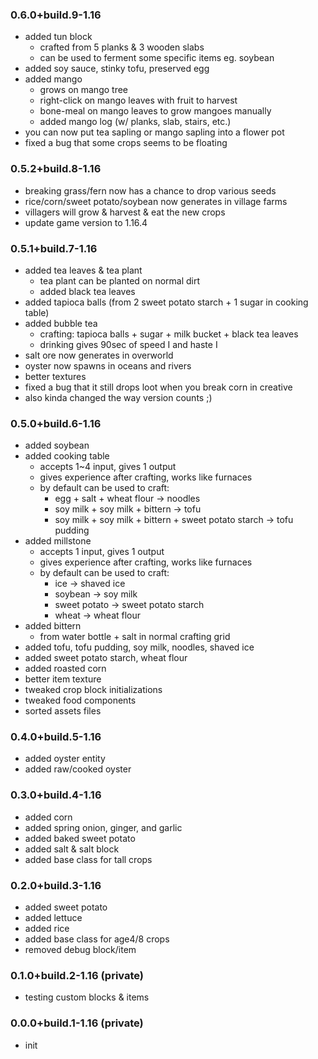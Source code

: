 ### 0.6.0+build.9-1.16
- added tun block
    - crafted from 5 planks & 3 wooden slabs
    - can be used to ferment some specific items eg. soybean
- added soy sauce, stinky tofu, preserved egg
- added mango
    - grows on mango tree
    - right-click on mango leaves with fruit to harvest
    - bone-meal on mango leaves to grow mangoes manually
    - added mango log (w/ planks, slab, stairs, etc.)
- you can now put tea sapling or mango sapling into a flower pot
- fixed a bug that some crops seems to be floating

### 0.5.2+build.8-1.16
- breaking grass/fern now has a chance to drop various seeds
- rice/corn/sweet potato/soybean now generates in village farms
- villagers will grow & harvest & eat the new crops
- update game version to 1.16.4

### 0.5.1+build.7-1.16
- added tea leaves & tea plant
    - tea plant can be planted on normal dirt
    - added black tea leaves
- added tapioca balls (from 2 sweet potato starch + 1 sugar in cooking table)
- added bubble tea
    - crafting: tapioca balls + sugar + milk bucket + black tea leaves
    - drinking gives 90sec of speed I and haste I
- salt ore now generates in overworld
- oyster now spawns in oceans and rivers
- better textures
- fixed a bug that it still drops loot when you break corn in creative
- also kinda changed the way version counts ;)

### 0.5.0+build.6-1.16
- added soybean
- added cooking table
    - accepts 1~4 input, gives 1 output
    - gives experience after crafting, works like furnaces
    - by default can be used to craft:
        - egg + salt + wheat flour -> noodles
        - soy milk + soy milk + bittern -> tofu
        - soy milk + soy milk + bittern + sweet potato starch -> tofu pudding
- added millstone
    - accepts 1 input, gives 1 output
    - gives experience after crafting, works like furnaces
    - by default can be used to craft:
        - ice -> shaved ice
        - soybean -> soy milk
        - sweet potato -> sweet potato starch
        - wheat -> wheat flour
- added bittern
    - from water bottle + salt in normal crafting grid
- added tofu, tofu pudding, soy milk, noodles, shaved ice
- added sweet potato starch, wheat flour
- added roasted corn
- better item texture
- tweaked crop block initializations
- tweaked food components
- sorted assets files

### 0.4.0+build.5-1.16
- added oyster entity
- added raw/cooked oyster

### 0.3.0+build.4-1.16
- added corn
- added spring onion, ginger, and garlic
- added baked sweet potato
- added salt & salt block
- added base class for tall crops

### 0.2.0+build.3-1.16
- added sweet potato
- added lettuce
- added rice
- added base class for age4/8 crops
- removed debug block/item

### 0.1.0+build.2-1.16 (private)
- testing custom blocks & items

### 0.0.0+build.1-1.16 (private)
- init